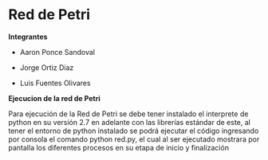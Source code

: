 # Red de Petri

**Integrantes**

- Aaron Ponce Sandoval

- Jorge Ortiz Diaz

- Luis Fuentes Olivares

**Ejecucion de la red de Petri**

Para ejecución de la Red de Petri se debe tener instalado el interprete de python en su versión 2.7 en adelante con las librerías estándar de este, al tener el entorno de python instalado se podrá ejecutar el código ingresando por consola el comando python red.py, el cual al ser ejecutado mostrara por pantalla los diferentes procesos en su etapa de inicio y finalización 
